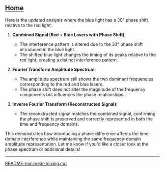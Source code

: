 [Home](https://t2m.io/VwvDcuw)
---

Here is the updated analysis where the blue light has a 30° phase shift relative to the red light:

1. **Combined Signal (Red + Blue Lasers with Phase Shift)**:
   - The interference pattern is altered due to the 30° phase shift introduced in the blue light.
   - The shifted blue light changes the timing of its peaks relative to the red light, creating a distinct interference pattern.

2. **Fourier Transform Amplitude Spectrum**:
   - The amplitude spectrum still shows the two dominant frequencies corresponding to the red and blue lasers.
   - The phase shift does not alter the magnitude of the frequency components but influences the phase relationships.

3. **Inverse Fourier Transform (Reconstructed Signal)**:
   - The reconstructed signal matches the combined signal, confirming the phase shift is preserved and correctly represented in both the time and frequency domains.

This demonstrates how introducing a phase difference affects the time-domain interference while maintaining the same frequency-domain amplitude representation. Let me know if you'd like a closer look at the phase spectrum or additional details!


---

[README-nonlinear-mixing.md](https://t2m.io/9Chmr1e)
